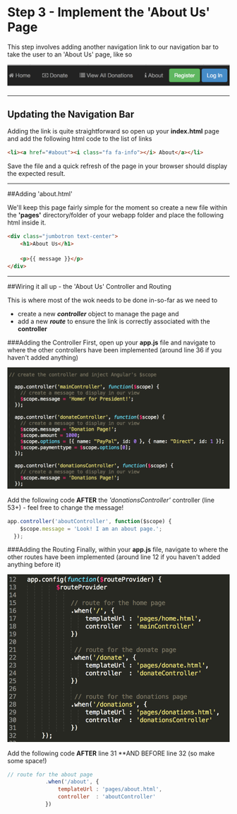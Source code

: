 
# Step 3 - Implement the 'About Us' Page

This step involves adding another navigation link to our navigation bar to take the user to an 'About Us' page, like so

![](../images/navbar.lab1.v2.png)

---

## Updating the Navigation Bar

Adding the link is quite straightforward so open up your **index.html** page and add the following html code to the list of links

```html
<li><a href="#about"><i class="fa fa-info"></i> About</a></li>

```
Save the file and a quick refresh of the page in your browser should display the expected result.

---

##Adding 'about.html'

We'll keep this page fairly simple for the moment so create a new file within the **'pages'** directory/folder of your webapp folder and place the following html inside it.

```html
<div class="jumbotron text-center">
	<h1>About Us</h1>
	
	<p>{{ message }}</p>
</div>
```
---

##Wiring it all up - the 'About Us' Controller and Routing

This is where most of the wok needs to be done in-so-far as we need to  

* create a new ***controller*** object to manage the page and
* add a new ***route*** to ensure the link is correctly associated with the **controller**

###Adding the Controller
First, open up your **app.js** file and navigate to where the other controllers have been implemented (around line 36 if you haven't added anything)

![](../images/lab1.step3.1.png)

Add the following code **AFTER** the *'donationsController'* controller (line 53+) - feel free to change the message!

```javascript
app.controller('aboutController', function($scope) {
    $scope.message = 'Look! I am an about page.';
  });
```
###Adding the Routing
Finally, within your **app.js** file, navigate to where the other routes have been implemented (around line 12 if you haven't added anything before it)

![](../images/lab1.step3.2.png)

Add the following code **AFTER** line 31 **AND BEFORE line 32 (so make some space!)

```javascript
// route for the about page
            .when('/about', {
                templateUrl : 'pages/about.html',
                controller  : 'aboutController'
            })
```
